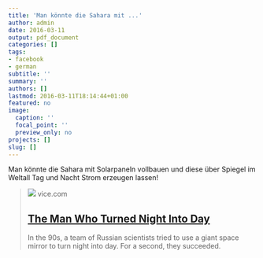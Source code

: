 ```yaml
---
title: 'Man könnte die Sahara mit ...'
author: admin
date: 2016-03-11
output: pdf_document
categories: []
tags:
- facebook
- german
subtitle: ''
summary: ''
authors: []
lastmod: 2016-03-11T18:14:44+01:00
featured: no
image:
  caption: ''
  focal_point: ''
  preview_only: no
projects: []
slug: []
---
```

Man könnte die Sahara mit Solarpaneln vollbauen und diese über Spiegel im Weltall Tag und Nacht Strom erzeugen lassen!
> [![](https://images.vice.com/motherboard/content-images/article/no-id/1453276698124209.jpg?image-resize-opts=Y3JvcD0xeHc6MC44OTI4NTcxNDI4NTcxNDI5eGg7Y2VudGVyLGNlbnRlciZyZXNpemU9MTIwMDoqJnJlc2l6ZT0xMjAwOio)](https://motherboard.vice.com/read/the-man-who-turned-night-into-day)
> vice.com
> ## [The Man Who Turned Night Into Day](https://motherboard.vice.com/read/the-man-who-turned-night-into-day)
>
>In the 90s, a team of Russian scientists tried to use a giant space mirror to turn night into day. For a second, they succeeded.

